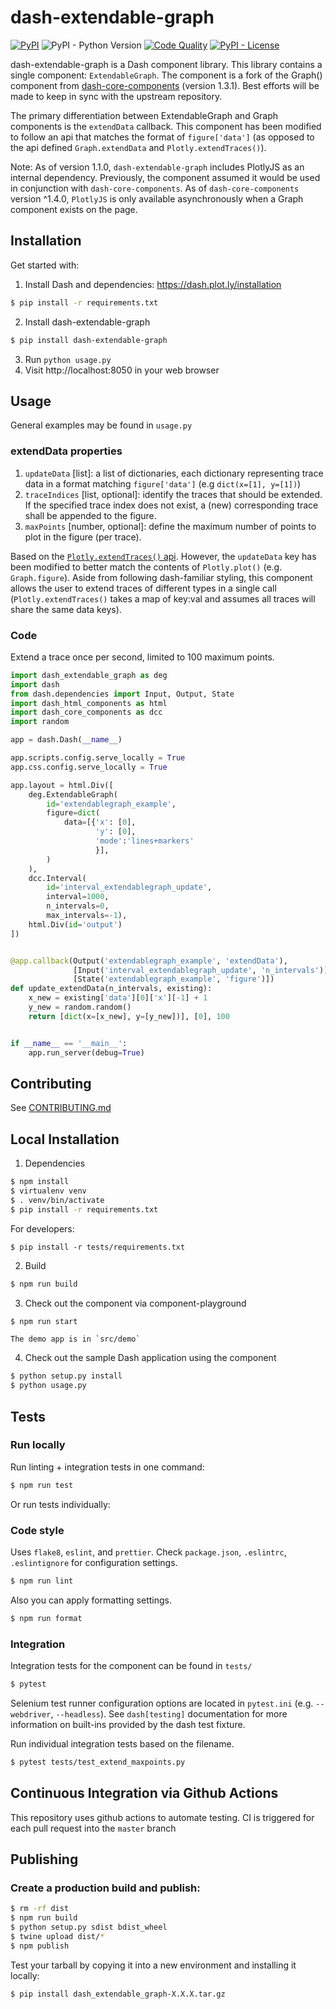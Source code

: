 # dash-extendable-graph

[![PyPI](https://img.shields.io/pypi/v/dash-extendable-graph.svg)](https://pypi.org/project/dash-extendable-graph/)
![PyPI - Python Version](https://img.shields.io/pypi/pyversions/dash-extendable-graph.svg)
[![Code Quality](https://img.shields.io/lgtm/grade/javascript/g/bcliang/dash-extendable-graph.svg?logo=lgtm&logoWidth=18)](https://lgtm.com/projects/g/bcliang/dash-extendable-graph/context:javascript)
[![PyPI - License](https://img.shields.io/pypi/l/dash-extendable-graph.svg)](./LICENSE)

dash-extendable-graph is a Dash component library. This library contains a single component: `ExtendableGraph`. The component is a fork of the Graph() component from [dash-core-components](https://github.com/plotly/dash-core-components) (version 1.3.1). Best efforts will be made to keep in sync with the upstream repository. 

The primary differentiation between ExtendableGraph and Graph components is the `extendData` callback. This component has been modified to follow an api that matches the format of `figure['data']` (as opposed to the api defined `Graph.extendData` and `Plotly.extendTraces()`).

Note: As of version 1.1.0, `dash-extendable-graph` includes PlotlyJS as an internal dependency. Previously, the component assumed it would be used in conjunction with `dash-core-components`. As of `dash-core-components` version ^1.4.0, `PlotlyJS` is only available asynchronously when a Graph component exists on the page.

## Installation

Get started with:
1. Install Dash and dependencies: https://dash.plot.ly/installation
```bash
$ pip install -r requirements.txt
```
2. Install dash-extendable-graph
```bash
$ pip install dash-extendable-graph
```
3. Run `python usage.py`
4. Visit http://localhost:8050 in your web browser

## Usage

General examples may be found in `usage.py`

### extendData properties

1. `updateData` [list]: a list of dictionaries, each dictionary representing trace data in a format matching `figure['data']` (e.g `dict(x=[1], y=[1])`)
2. `traceIndices` [list, optional]: identify the traces that should be extended. If the specified trace index does not exist, a (new) corresponding trace shall be appended to the figure.
3. `maxPoints` [number, optional]: define the maximum number of points to plot in the figure (per trace).

Based on the [`Plotly.extendTraces()` api](https://github.com/plotly/plotly.js/blob/master/src/plot_api/plot_api.js#L979). However, the `updateData` key has been modified to better match the contents of `Plotly.plot()` (e.g. `Graph.figure`). Aside from following dash-familiar styling, this component allows the user to extend traces of different types in a single call (`Plotly.extendTraces()` takes a map of key:val and assumes all traces will share the same data keys).

### Code

Extend a trace once per second, limited to 100 maximum points.

```python
import dash_extendable_graph as deg
import dash
from dash.dependencies import Input, Output, State
import dash_html_components as html
import dash_core_components as dcc
import random

app = dash.Dash(__name__)

app.scripts.config.serve_locally = True
app.css.config.serve_locally = True

app.layout = html.Div([
    deg.ExtendableGraph(
        id='extendablegraph_example',
        figure=dict(
            data=[{'x': [0],
                   'y': [0],
                   'mode':'lines+markers'
                   }],
        )
    ),
    dcc.Interval(
        id='interval_extendablegraph_update',
        interval=1000,
        n_intervals=0,
        max_intervals=-1),
    html.Div(id='output')
])


@app.callback(Output('extendablegraph_example', 'extendData'),
              [Input('interval_extendablegraph_update', 'n_intervals')],
              [State('extendablegraph_example', 'figure')])
def update_extendData(n_intervals, existing):
    x_new = existing['data'][0]['x'][-1] + 1
    y_new = random.random()
    return [dict(x=[x_new], y=[y_new])], [0], 100


if __name__ == '__main__':
    app.run_server(debug=True)

```

## Contributing

See [CONTRIBUTING.md](./CONTRIBUTING.md)

## Local Installation

1. Dependencies
```bash
$ npm install
$ virtualenv venv
$ . venv/bin/activate
$ pip install -r requirements.txt
```

For developers:
```
$ pip install -r tests/requirements.txt
```

2. Build
```bash
$ npm run build
```
3. Check out the component via component-playground
```bash
$ npm run start
```
    The demo app is in `src/demo`
4. Check out the sample Dash application using the component    
```bash
$ python setup.py install
$ python usage.py
```

## Tests

### Run locally

Run linting + integration tests in one command: 

```bash 
$ npm run test
```

Or run tests individually:

### Code style

Uses `flake8`, `eslint`, and `prettier`. Check `package.json`, `.eslintrc`, `.eslintignore` for configuration settings.
```bash
$ npm run lint
```

Also you can apply formatting settings.
```bash
$ npm run format
```

### Integration

Integration tests for the component can be found in `tests/`
```bash
$ pytest
```

Selenium test runner configuration options are located in `pytest.ini` (e.g. `--webdriver`, `--headless`). See `dash[testing]` documentation for more information on built-ins provided by the dash test fixture.

Run individual integration tests based on the filename.
```bash
$ pytest tests/test_extend_maxpoints.py
```

## Continuous Integration via Github Actions

This repository uses github actions to automate testing. CI is triggered for each pull request into the `master` branch

## Publishing

### Create a production build and publish:

```bash
$ rm -rf dist
$ npm run build
$ python setup.py sdist bdist_wheel
$ twine upload dist/*
$ npm publish
```

Test your tarball by copying it into a new environment and installing it locally:
```bash
$ pip install dash_extendable_graph-X.X.X.tar.gz
```
